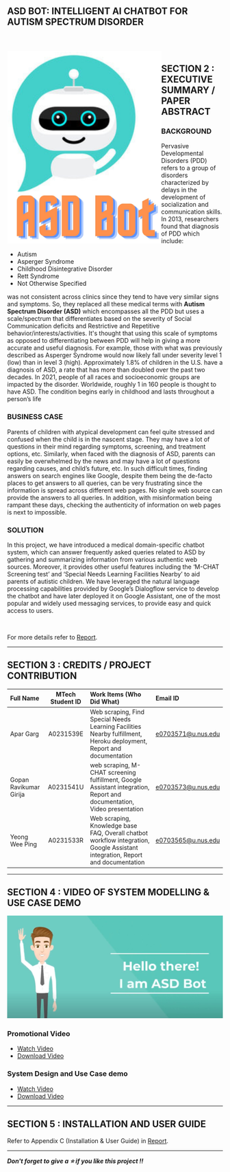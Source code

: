 ## ASD BOT: INTELLIGENT AI CHATBOT FOR AUTISM SPECTRUM DISORDER

&nbsp;&nbsp;&nbsp;&nbsp;&nbsp;&nbsp;&nbsp;&nbsp;&nbsp;&nbsp;&nbsp;&nbsp;&nbsp;&nbsp;&nbsp;&nbsp;&nbsp;&nbsp;&nbsp;&nbsp;&nbsp;&nbsp;&nbsp;&nbsp;&nbsp;&nbsp;&nbsp;&nbsp;&nbsp;&nbsp;&nbsp;<img src="https://github.com/AparGarg99/ASD-Bot/blob/master/Miscellaneous/logo_2.jpg" width=360 height=449 style="float: left; margin-right: 0px;" />
---

## SECTION 2 : EXECUTIVE SUMMARY / PAPER ABSTRACT
### BACKGROUND
Pervasive Developmental Disorders (PDD) refers to a group of disorders characterized by delays 
in the development of socialization and communication skills. In 2013, researchers found that 
diagnosis of PDD which include:
<ul>
<li> Autism 
<li> Asperger Syndrome 
<li> Childhood Disintegrative Disorder 
<li> Rett Syndrome 
<li> Not Otherwise Specified
</ul>
was not consistent across clinics since they tend to have very similar signs and symptoms. So, 
they replaced all these medical terms with <b>Autism Spectrum Disorder (ASD)</b> which 
encompasses all the PDD but uses a scale/spectrum that differentiates based on the severity of 
Social Communication deficits and Restrictive and Repetitive behavior/interests/activities. It's 
thought that using this scale of symptoms as opposed to differentiating between PDD will help in 
giving a more accurate and useful diagnosis. For example, those with what was previously 
described as Asperger Syndrome would now likely fall under severity level 1 (low) than in level 
3 (high).
Approximately 1.8% of children in the U.S. have a diagnosis of ASD, a rate that has more than 
doubled over the past two decades. In 2021, people of all races and socioeconomic groups are 
impacted by the disorder. Worldwide, roughly 1 in 160 people is thought to have ASD. The 
condition begins early in childhood and lasts throughout a person’s life

### BUSINESS CASE
Parents of children with atypical development can feel quite stressed and confused when the 
child is in the nascent stage. They may have a lot of questions in their mind regarding symptoms, 
screening, and treatment options, etc. Similarly, when faced with the diagnosis of ASD, parents 
can easily be overwhelmed by the news and may have a lot of questions regarding causes, and 
child’s future, etc. In such difficult times, finding answers on search engines like Google, 
despite them being the de-facto places to get answers to all queries, can be very frustrating since 
the information is spread across different web pages. No single web source can provide the 
answers to all queries. In addition, with misinformation being rampant these days, checking the 
authenticity of information on web pages is next to impossible.

### SOLUTION
In this project, we have introduced a medical domain-specific chatbot system, which can answer 
frequently asked queries related to ASD by gathering and summarizing information from various 
authentic web sources. Moreover, it provides other useful features including the ‘M-CHAT
Screening test’ and ‘Special Needs Learning Facilities Nearby’ to aid parents of autistic children. 
We have leveraged the natural language processing capabilities provided by Google’s 
Dialogflow service to develop the chatbot and have later deployed it on Google Assistant, one of 
the most popular and widely used messaging services, to provide easy and quick access to users.

<br>

For more details refer to [Report](https://github.com/AparGarg99/ASD-Bot/blob/master/ProjectReport/Report.pdf).

---

## SECTION 3 : CREDITS / PROJECT CONTRIBUTION

| Full Name  | MTech Student ID | Work Items (Who Did What) | Email ID |
| :------------ |:---------------:| :-----| :-----|
| Apar Garg    | A0231539E | Web scraping, Find Special Needs Learning Facilities Nearby fulfillment, Heroku deployment, Report and documentation | e0703571@u.nus.edu |
| Gopan Ravikumar Girija | A0231541U | web scraping, M-CHAT screening fulfillment, Google Assistant integration, Report and documentation, Video presentation | e0703573@u.nus.edu |
| Yeong Wee Ping | A0231533R | Web scraping, Knowledge base FAQ, Overall chatbot workflow integration, Google Assistant integration, Report and documentation | e0703565@u.nus.edu |

---

## SECTION 4 : VIDEO OF SYSTEM MODELLING & USE CASE DEMO

![](https://github.com/AparGarg99/ASD-Bot/blob/master/Miscellaneous/HelloThere.JPG)

### Promotional Video
* [Watch Video](https://www.youtube.com/watch?v=0m2uWfa5KCg)
* [Download Video](https://drive.google.com/file/d/1YhYGIIpYq7YYN7P2fJ70Mafr9WpqrLmE/view?usp=sharing)

### System Design and Use Case demo
* [Watch Video](https://www.youtube.com/watch?v=3e6autoyVKE)
* [Download Video](https://drive.google.com/file/d/1AFYf8A9FKTBATN3XleLTQOHJWQk_5xnN/view?usp=sharing)
---

## SECTION 5 : INSTALLATION AND USER GUIDE

Refer to Appendix C (Installation & User Guide) in [Report](https://github.com/AparGarg99/ASD-Bot/blob/master/ProjectReport/Report.pdf).

---
***Don't forget to give a ⭐ if you like this project !!***
